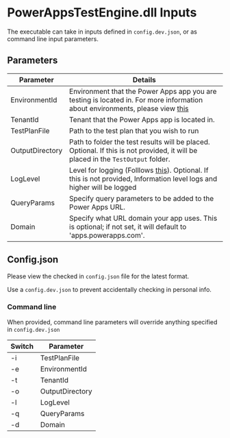 # PowerAppsTestEngine.dll Inputs

The executable can take in inputs defined in `config.dev.json`, or as command line input parameters.

## Parameters

| Parameter | Details |
| -- | -- |
| EnvironmentId | Environment that the Power Apps app you are testing is located in. For more information about environments, please view [this](https://docs.microsoft.com/en-us/power-platform/admin/environments-overview) |
| TenantId | Tenant that the Power Apps app is located in. |
| TestPlanFile | Path to the test plan that you wish to run |
| OutputDirectory | Path to folder the test results will be placed. Optional. If this is not provided, it will be placed in the `TestOutput` folder. |
| LogLevel | Level for logging (Folllows [this](https://docs.microsoft.com/en-us/dotnet/api/microsoft.extensions.logging.loglevel?view=dotnet-plat-ext-6.0)). Optional. If this is not provided, Information level logs and higher will be logged |
| QueryParams | Specify query parameters to be added to the Power Apps URL. |
| Domain | Specify what URL domain your app uses. This is optional; if not set, it will default to 'apps.powerapps.com'. |
## Config.json

Please view the checked in `config.json` file for the latest format.

Use a `config.dev.json` to prevent accidentally checking in personal info.

### Command line

When provided, command line parameters will override anything specified in `config.dev.json`

| Switch | Parameter |
| -- | -- |
| -i | TestPlanFile |
| -e | EnvironmentId |
| -t | TenantId |
| -o | OutputDirectory |
| -l | LogLevel |
| -q | QueryParams |
| -d | Domain |
